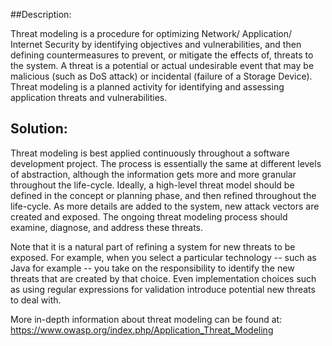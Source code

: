##Description:

Threat modeling is a procedure for optimizing Network/ Application/ Internet Security by
identifying objectives and vulnerabilities, and then defining countermeasures to prevent,
or mitigate the effects of, threats to the system. A threat is a potential or actual
undesirable event that may be malicious (such as DoS attack) or incidental
(failure of a Storage Device). Threat modeling is a planned activity for identifying and
assessing application threats and vulnerabilities.

## Solution:

Threat modeling is best applied continuously throughout a software development project.
The process is essentially the same at different levels of abstraction, although the
information gets more and more granular throughout the life-cycle. Ideally, a high-level
threat model should be defined in the concept or planning phase, and then refined
throughout the life-cycle. As more details are added to the system, new attack vectors are
created and exposed. The ongoing threat modeling process should examine, diagnose, and
address these threats.

Note that it is a natural part of refining a system for new threats to be exposed.
For example, when you select a particular technology -- such as Java for example --
you take on the responsibility to identify the new threats that are created by that choice.
Even implementation choices such as using regular expressions for validation introduce
potential new threats to deal with.

More in-depth information about threat modeling can be found at:
https://www.owasp.org/index.php/Application_Threat_Modeling
